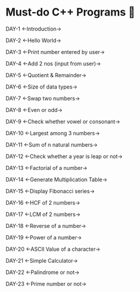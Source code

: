 # Must-do C++ Programs 🚀


DAY-1
<-Introduction->

DAY-2
<-Hello World->

DAY-3
<-Print number entered by user->

DAY-4
<-Add 2 nos (input from user)->

DAY-5
<-Quotient & Remainder->

DAY-6
<-Size of data types->

DAY-7
<-Swap two numbers->

DAY-8
<-Even or odd->

DAY-9
<-Check whether vowel or consonant->

DAY-10
<-Largest among 3 numbers->

DAY-11
<-Sum of n natural numbers->

DAY-12
<-Check whether a year is leap or not->

DAY-13
<-Factorial of a number->

DAY-14
<-Generate Multiplication Table->

DAY-15
<-Display Fibonacci series->

DAY-16
<-HCF of 2 numbers->

DAY-17
<-LCM of 2 numbers->

DAY-18
<-Reverse of a number->

DAY-19
<-Power of a number->

DAY-20
<-ASCII Value of a character->

DAY-21
<-Simple Calculator->

DAY-22
<-Palindrome or not->

DAY-23
<-Prime number or not->



